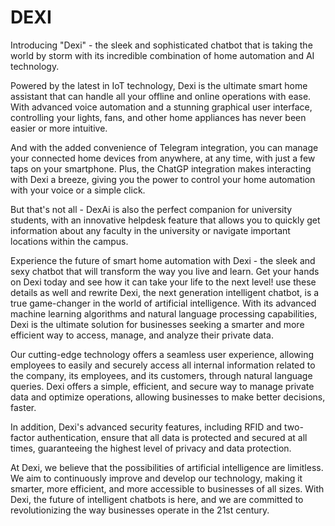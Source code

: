 # DEXI
Introducing "Dexi" - the sleek and sophisticated chatbot that is taking the world by storm with its incredible combination of home automation and AI technology.

Powered by the latest in IoT technology, Dexi is the ultimate smart home assistant that can handle all your offline and online operations with ease. With advanced voice automation and a stunning graphical user interface, controlling your lights, fans, and other home appliances has never been easier or more intuitive.

And with the added convenience of Telegram integration, you can manage your connected home devices from anywhere, at any time, with just a few taps on your smartphone. Plus, the ChatGP integration makes interacting with Dexi a breeze, giving you the power to control your home automation with your voice or a simple click.

But that's not all - DexAi is also the perfect companion for university students, with an innovative helpdesk feature that allows you to quickly get information about any faculty in the university or navigate important locations within the campus.

Experience the future of smart home automation with Dexi - the sleek and sexy chatbot that will transform the way you live and learn. Get your hands on Dexi today and see how it can take your life to the next level!  use these details as well and rewrite 
Dexi, the next generation intelligent chatbot, is a true game-changer in the world of artificial intelligence. With its advanced machine learning algorithms and natural language processing capabilities, Dexi is the ultimate solution for businesses seeking a smarter and more efficient way to access, manage, and analyze their private data.

Our cutting-edge technology offers a seamless user experience, allowing employees to easily and securely access all internal information related to the company, its employees, and its customers, through natural language queries. Dexi offers a simple, efficient, and secure way to manage private data and optimize operations, allowing businesses to make better decisions, faster.

In addition, Dexi's advanced security features, including RFID and two-factor authentication, ensure that all data is protected and secured at all times, guaranteeing the highest level of privacy and data protection.

At Dexi, we believe that the possibilities of artificial intelligence are limitless. We aim to continuously improve and develop our technology, making it smarter, more efficient, and more accessible to businesses of all sizes. With Dexi, the future of intelligent chatbots is here, and we are committed to revolutionizing the way businesses operate in the 21st century.  
